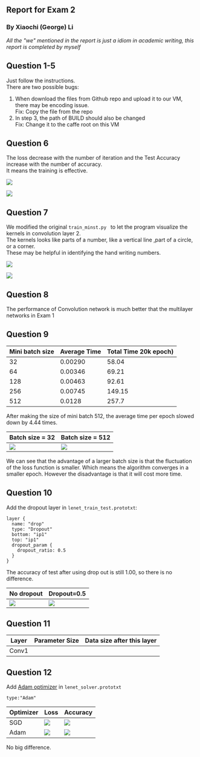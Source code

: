 ## Report for Exam 2
### By Xiaochi (George) Li

*All the "we" mentioned in the report is just a idiom in academic writing, this report is completed by myself*

## Question 1-5
Just follow the instructions.  
There are two possible bugs:

1. When download the files from Github repo and upload it to our VM, there may be encoding issue.  
Fix: Copy the file from the repo 
2. In step 3, the path of BUILD should also be changed   
Fix: Change it to the caffe root on this VM

## Question 6
The loss decrease with the number of iteration and the Test Accuracy increase with the number of accuracy.   
It means the training is effective.

![](./loss.png)

![](./accuracy.png)

## Question 7
We modified the original ```train_minst.py ``` to let the program visualize the kernels in convolution layer 2.   
The kernels looks like parts of a number, like a vertical line ,part of a circle, or a corner.  
These may be helpful in identifying the hand writing numbers.  

![](./kernel_conv1.png)

![](./kernel_conv2.png)

## Question 8
The performance of Convolution network is much better that the multilayer networks in Exam 1

## Question 9

|Mini batch size|Average Time|Total Time 20k epoch)|
|----|----|----|
|32|0.00290|58.04|
|64|0.00346|69.21|
|128|0.00463|92.61|
|256|0.00745|149.15|
|512|0.0128|257.7|

After making the size of mini batch 512, the average time per epoch slowed down by 4.44 times.

|Batch size = 32|Batch size = 512|
|----|----|
|![](./batch32.png)|![](./batch512.png)|

We can see that the advantage of a larger batch size is that the fluctuation of the loss function is smaller.
Which means the algorithm converges in a smaller epoch. However the disadvantage is that it will cost more time.

## Question 10
Add the dropout layer in ```lenet_train_test.prototxt```:
```text
layer {
  name: "drop"
  type: "Dropout"
  bottom: "ip1"
  top: "ip1"
  dropout_param {
    dropout_ratio: 0.5
  }
}
```
The accuracy of test after using drop out is still 1.00, so there is no difference.

|No dropout|Dropout=0.5|
|----|----|
|![](./batch32.png)|![](./drop50.png)|

## Question 11

|Layer|Parameter Size|Data size after this layer|
|----|----|----|
|Conv1|

## Question 12
Add [Adam optimizer](http://caffe.berkeleyvision.org/tutorial/solver.html) in ```lenet_solver.prototxt```

```text
type:"Adam"
```

|Optimizer|Loss|Accuracy|
|----|----|----|
|SGD|![](./SGD-loss.png)|![](./SGD-accuracy.png)|
|Adam|![](./adam-loss.png)|![](./adam-accuracy.png)|

No big difference.

